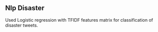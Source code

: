 ## Nlp Disaster

Used Logistic regression with TFIDF features matrix for classification of disaster tweets.
